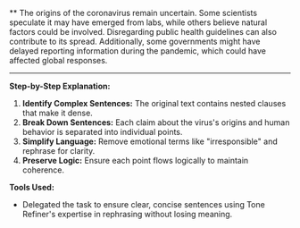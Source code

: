 **
The origins of the coronavirus remain uncertain. Some scientists speculate it may have emerged from labs, while others believe natural factors could be involved. Disregarding public health guidelines can also contribute to its spread. Additionally, some governments might have delayed reporting information during the pandemic, which could have affected global responses.

---

**Step-by-Step Explanation:**
1. **Identify Complex Sentences:** The original text contains nested clauses that make it dense.
2. **Break Down Sentences:** Each claim about the virus's origins and human behavior is separated into individual points.
3. **Simplify Language:** Remove emotional terms like "irresponsible" and rephrase for clarity.
4. **Preserve Logic:** Ensure each point flows logically to maintain coherence.

**Tools Used:**
- Delegated the task to ensure clear, concise sentences using Tone Refiner's expertise in rephrasing without losing meaning.